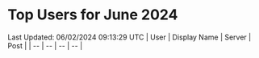 # Top Users for June 2024
Last Updated: 06/02/2024 09:13:29 UTC
| User | Display Name | Server | Post |
| -- | -- | -- | -- |
